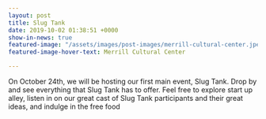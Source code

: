 ```yaml
---
layout: post
title: Slug Tank
date: 2019-10-02 01:38:51 +0000
show-in-news: true
featured-image: "/assets/images/post-images/merrill-cultural-center.jpeg"
featured-image-hover-text: Merrill Cultural Center

---
```

On October 24th, we will be hosting our first main event, Slug Tank. Drop by and see everything that Slug Tank has to offer. Feel free to explore start up alley, listen in on our great cast of Slug Tank participants and their great ideas, and indulge in the free food